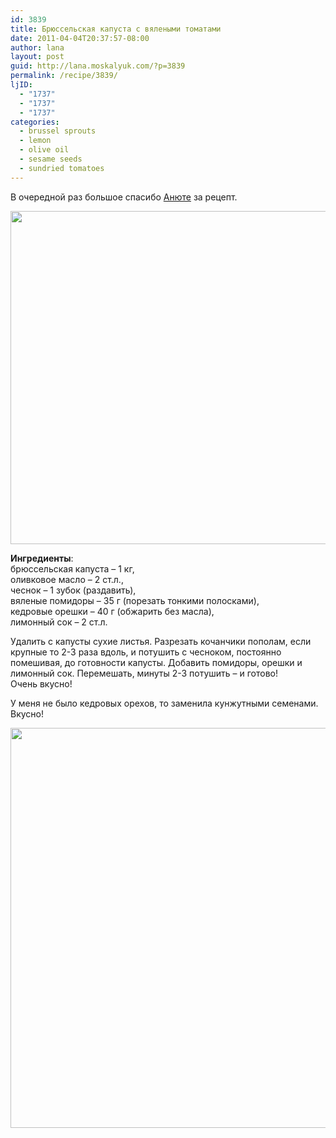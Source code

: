 ```yaml
---
id: 3839
title: Брюссельская капуста с вялеными томатами
date: 2011-04-04T20:37:57-08:00
author: lana
layout: post
guid: http://lana.moskalyuk.com/?p=3839
permalink: /recipe/3839/
ljID:
  - "1737"
  - "1737"
  - "1737"
categories:
  - brussel sprouts
  - lemon
  - olive oil
  - sesame seeds
  - sundried tomatoes
---
```

В очередной раз большое спасибо [Анюте](http://snova-anechka.livejournal.com/41297.html?view=1067089#t1067089) за рецепт.

<img loading="lazy" class="alignnone" title="veggies" src="http://farm6.static.flickr.com/5065/5587579041_0f102a1e3f_z.jpg" alt="" width="640" height="533" /> 

**Ингредиенты**:  
брюссельская капуста – 1 кг,  
оливковое масло – 2 ст.л.,  
чеснок – 1 зубок (раздавить),  
вяленые помидоры – 35 г (порезать тонкими полосками),  
кедровые орешки – 40 г (обжарить без масла),  
лимонный сок – 2 ст.л.

Удалить с капусты сухие листья. Разрезать кочанчики пополам, если крупные то 2-3 раза вдоль, и потушить с чесноком, постоянно помешивая, до готовности капусты. Добавить помидоры, орешки и лимонный сок. Перемешать, минуты 2-3 потушить – и готово!  
Очень вкусно!

У меня не было кедровых орехов, то заменила кунжутными семенами. Вкусно!

<img loading="lazy" class="alignnone" title="sprouts" src="http://farm6.static.flickr.com/5223/5588164310_2e2c466a3e_z.jpg" alt="" width="533" height="640" />